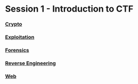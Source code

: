# Session 1 - Introduction to CTF

### [Crypto](https://amrita-tifac-cyber-blockchain.github.io/CTF-Resources/Nov%2013%202021/Session%20One/Crypto/)
### [Exploitation](https://amrita-tifac-cyber-blockchain.github.io/CTF-Resources/Nov%2013%202021/Session%20One/Exploitation/)
### [Forensics](https://amrita-tifac-cyber-blockchain.github.io/CTF-Resources/Nov%2013%202021/Session%20One/Forensics/)
### [Reverse Engineering](https://amrita-tifac-cyber-blockchain.github.io/CTF-Resources/Nov%2013%202021/Session%20One/Reverse%20Engineering/)
### [Web](https://amrita-tifac-cyber-blockchain.github.io/CTF-Resources/Nov%2013%202021/Session%20One/Web/)
